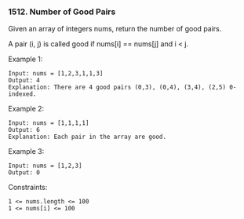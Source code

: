 ### 1512. Number of Good Pairs

Given an array of integers nums, return the number of good pairs.

A pair (i, j) is called good if nums[i] == nums[j] and i < j.

 

Example 1:

    Input: nums = [1,2,3,1,1,3]
    Output: 4
    Explanation: There are 4 good pairs (0,3), (0,4), (3,4), (2,5) 0-indexed.

Example 2:

    Input: nums = [1,1,1,1]
    Output: 6
    Explanation: Each pair in the array are good.

Example 3:

    Input: nums = [1,2,3]
    Output: 0

 

Constraints:

    1 <= nums.length <= 100
    1 <= nums[i] <= 100

